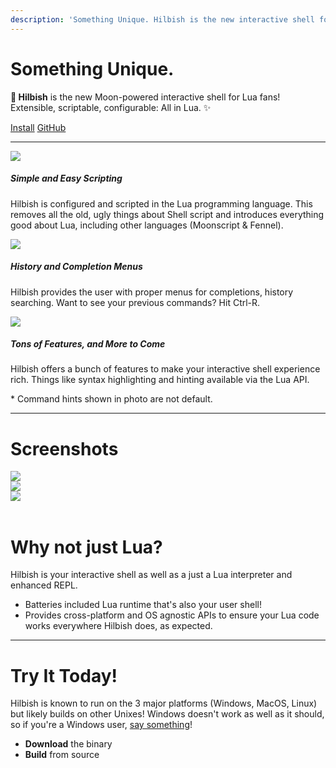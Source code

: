 ```yaml
---
description: 'Something Unique. Hilbish is the new interactive shell for Lua fans. Extensible, scriptable, configurable: All in Lua.'
---
```


[//]: <>

<!-- hugo (prob goldmark) is funny; the html wont work if its the first thing -->
<div class="text-center">
	<h1 class="fw-light">Something Unique.</h1>
		<p>
			<strong>🌺 Hilbish</strong> is the new Moon-powered interactive shell for Lua fans!<br>
			Extensible, scriptable, configurable: All in Lua. ✨
		</p>
	<a href="install" class="btn btn-primary">Install</a>
	<a href="https://github.com/Rosettea/Hilbish" class="btn btn-secondary" target="_blank">GitHub</a>
</div>

<hr>

<div class="row row-cols-1 row-cols-md-2 g-4">
	<div class="col">
		<div class="card border-light mb-3">
			<div class="row g-0">
				<div class="col-md-4">
					<a href="https://safe.kashima.moe/6njmopm47u1x.png">
						<img src="https://safe.kashima.moe/6njmopm47u1x.png" class="img-fluid rounded-start">
					</a>
				</div>
				<div class="col-md-8">
					<h5 class="card-header">Simple and Easy Scripting</h5>
					<div class="card-body">
						<p class="card-text">
							Hilbish is configured and scripted in the Lua programming language.
							This removes all the old, ugly things about Shell script and introduces
							everything good about Lua, including other languages (Moonscript & Fennel).
						</p>
					</div>
				</div>
			</div>
		</div>
	</div>
	<div class="col">
		<div class="card border-light mb-3">
			<div class="row g-0">
				<div class="col-md-4">
					<a href="https://safe.kashima.moe/jkndbi636lzj.png">
						<img src="https://safe.kashima.moe/jkndbi636lzj.png" class="img-fluid rounded-start">
					</a>
				</div>
				<div class="col-md-8">
					<h5 class="card-header">History and Completion Menus</h5>
					<div class="card-body">
						<p class="card-text">
							Hilbish provides the user with proper menus for completions,
							history searching. Want to see your previous commands? Hit Ctrl-R.
						</p>
					</div>
				</div>
			</div>
		</div>
	</div>
	<div class="col">
		<div class="card border-light mb-3">
			<div class="row g-0">
				<div class="col-md-4">
					<a href="https://safe.kashima.moe/6yfeooamzro4.png">
						<img src="https://safe.kashima.moe/6yfeooamzro4.png" class="img-fluid rounded-start">
					</a>
				</div>
				<div class="col-md-8">
					<h5 class="card-header">Tons of Features, and More to Come</h5>
					<div class="card-body">
						<p class="card-text">
							Hilbish offers a bunch of features to make your interactive
							shell experience rich. Things like syntax highlighting and hinting
							available via the Lua API.
						</p>
						<p class="card-small text-muted">* Command hints shown in photo are not default.</p>
					</div>
				</div>
			</div>
		</div>
	</div>
	<!-- uncomment, replace top when editor interface can be replaced (and replace the images) -->
	<!--
	<div class="col">
		<div class="card border-light mb-3">
			<div class="row g-0">
				<div class="col-md-4">
					<a href="https://safe.kashima.moe/6yfeooamzro4.png">
						<img src="https://safe.kashima.moe/6yfeooamzro4.png" class="img-fluid rounded-start">
					</a>
				</div>
				<div class="col-md-8">
					<h5 class="card-header">Highly Extensible</h5>
					<div class="card-body">
						<p class="card-text">
							Hilbish can be turned into an all new shell if wanted. One of our
							main goals is that most (if not all) interfaces can be replaced.
						</p>
					</div>
				</div>
			</div>
		</div>
	</div>
	-->
</div>

<hr>

<h1 class="fw-light">Screenshots</h1>
<div class="row row-cols-1 row-cols-md-2 g-4">
	<div class="col">
		<img src="/Hilbish/pillprompt.png">
	</div>
	<div class="col">
		<img src="/Hilbish/default.png">
	</div>
	<div class="col">
		<img src="/Hilbish/tab.png">
	</div>
</div>
<br>

<h1 class="fw-light">Why not just Lua?</h1>
<p>
	Hilbish is your interactive shell as well as a just a Lua interpreter
	and enhanced REPL.<br>
</p>
<ul class="list-group">
	<li class="list-group-item"><i class="fa-solid fa-battery-full"></i> Batteries included Lua runtime that's also your user shell!</li>
	<li class="list-group-item"><i class="fa-solid fa-network-wired"></i> Provides cross-platform and OS agnostic APIs to ensure your Lua code works everywhere Hilbish does, as expected.</li>
</ul>

<hr>

<h1 class="fw-light">Try It Today!</h1>
<p>
	Hilbish is known to run on the 3 major platforms (Windows, MacOS, Linux)
	but likely builds on other Unixes! Windows doesn't work as well as it should,
	so if you're a Windows user,
	<a href="https://github.com/Rosettea/Hilbish/discussions/165">say something</a>!
	<ul class="list-group">
		<li class="list-group-item"><i class="fa-solid fa-cloud-arrow-down"></i> <a href="/Hilbish/install" style="text-decoration: none;"><strong>Download</strong></a> the binary</li>
		<li class="list-group-item"><i class="fa-solid fa-screwdriver-wrench"></i> <a href="https://github.com/Rosettea/Hilbish#manual-build" style="text-decoration: none;"><strong>Build</strong></a> from source</li>
	</ul>
</p>
